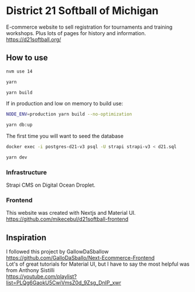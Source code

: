 # District 21 Softball of Michigan

E-commerce website to sell registration for tournaments and training workshops. Plus lots of pages for history and information.
https://d21softball.org/

## How to use

```bash
nvm use 14
```

```bash
yarn
```

```bash
yarn build
```

If in production and low on memory to build use:

```bash
NODE_ENV=production yarn build --no-optimization
```

```bash
yarn db:up
```

The first time you will want to seed the database

```bash
docker exec -i postgres-d21-v3 psql -U strapi strapi-v3 < d21.sql
```

```bash
yarn dev
```

### Infrastructure

Strapi CMS on Digital Ocean Droplet.

### Frontend

This website was created with Nextjs and Material UI. <br>
https://github.com/mikecebul/d21softball-frontend

## Inspiration

I followed this project by GallowDaSballow
https://github.com/GalloDaSballo/Next-Ecommerce-Frontend <br>
Lot's of great tutorials for Material UI, but I have to say the most helpful was from Anthony Sistilli <br>
https://youtube.com/playlist?list=PLQg6GaokU5CwiVmsZ0d_9Zsg_DnIP_xwr
